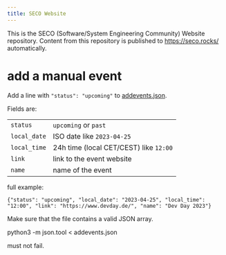 ```yaml
---
title: SECO Website
---
```


This is the SECO (Software/System Engineering Community) Website repository. Content
from this repository is published to https://seco.rocks/ automatically.

# add a manual event

Add a line with `"status": "upcoming"` to
[addevents.json](addevents.json).

Fields are:

|||
|----|----|
|`status`| `upcoming` or `past` |
| `local_date` | ISO date like `2023-04-25` |
| `local_time` | 24h time (local CET/CEST) like `12:00` |
| `link` | link to the event website |
| `name` | name of the event |

full example:

```
{"status": "upcoming", "local_date": "2023-04-25", "local_time": "12:00", "link": "https://www.devday.de/", "name": "Dev Day 2023"}
``` 

Make sure that the file contains a valid JSON array.

python3 -m json.tool < addevents.json

must not fail.
